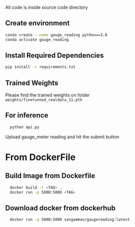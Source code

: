 All code is inside source code directory

## Create environment
```bash
conda create --name gauge_reading python==3.8
conda activate gauge_reading
```

## Install Required Dependencies

```bash
pip install -r requirements.txt
```
## Trained Weights
Please find the trained weights on folder ```weights/finetunned_realdata_11.pth```

## For inference
```bash
  python api.py
```
Upload gauge_meter reading and hit the submit button

# From DockerFile
## Build Image from Dockerfile

```bash
  docker build -t <TAG> .
  docker run -p 5000:5000 <TAG> 
```
## Download docker from dockerhub
```bash
  docker run -p 5000:5000 sangamman/gaugereading:latest
```
